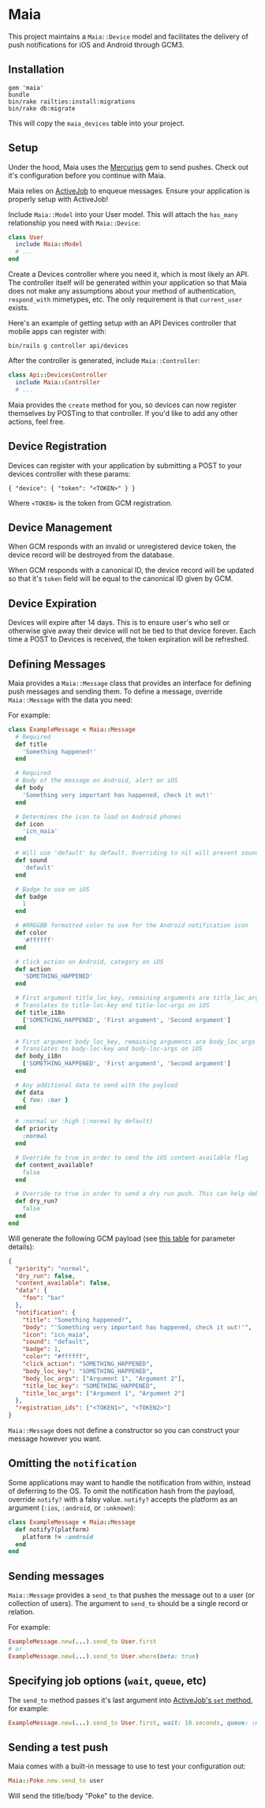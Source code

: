 # Maia

This project maintains a `Maia::Device` model and facilitates the delivery of push notifications for iOS and Android through GCM3.

## Installation

```
gem 'maia'
bundle
bin/rake railties:install:migrations
bin/rake db:migrate
```

This will copy the `maia_devices` table into your project.

## Setup

Under the hood, Maia uses the [Mercurius](https://github.com/jrbeck/mercurius) gem to send pushes. Check out it's configuration
before you continue with Maia.

Maia relies on [ActiveJob](https://github.com/rails/rails/tree/master/activejob) to enqueue messages. Ensure your application is properly setup with ActiveJob!

Include `Maia::Model` into your User model. This will attach the `has_many` relationship you need with `Maia::Device`:

```ruby
class User
  include Maia::Model
  # ...
end
```

Create a Devices controller where you need it, which is most likely an API. The controller itself will be generated within your application so that
Maia does not make any assumptions about your method of authentication, `respond_with` mimetypes, etc. The only requirement is that `current_user`
exists.

Here's an example of getting setup with an API Devices controller that mobile apps can register with:

`bin/rails g controller api/devices`

After the controller is generated, include `Maia::Controller`:

```ruby
class Api::DevicesController
  include Maia::Controller
  # ...
```

Maia provides the `create` method for you, so devices can now register themselves by POSTing to that controller. If you'd like to add any other actions, feel free.

## Device Registration

Devices can register with your application by submitting a POST to your devices controller with these params:

```
{ "device": { "token": "<TOKEN>" } }
```

Where `<TOKEN>` is the token from GCM registration.

## Device Management

When GCM responds with an invalid or unregistered device token, the device record will be destroyed from the database.

When GCM responds with a canonical ID, the device record will be updated so that it's `token` field will be equal to the canonical ID given by GCM.

## Device Expiration

Devices will expire after 14 days. This is to ensure user's who sell or otherwise give away their device will not be tied to that device forever. Each
time a POST to Devices is received, the token expiration will be refreshed.

## Defining Messages

Maia provides a `Maia::Message` class that provides an interface for defining push messages and sending them. To define a message, override `Maia::Message` with
the data you need:

For example:

```ruby
class ExampleMessage < Maia::Message
  # Required
  def title
    'Something happened!'
  end

  # Required
  # Body of the message on Android, alert on iOS
  def body
    'Something very important has happened, check it out!'
  end

  # Determines the icon to load on Android phones
  def icon
    'icn_maia'
  end

  # Will use 'default' by default. Overriding to nil will prevent sound
  def sound
    'default'
  end

  # Badge to use on iOS
  def badge
    1
  end

  # #RRGGBB formatted color to use for the Android notification icon
  def color
    '#ffffff'
  end

  # click_action on Android, category on iOS
  def action
    'SOMETHING_HAPPENED'
  end

  # First argument title_loc_key, remaining arguments are title_loc_args
  # Translates to title-loc-key and title-loc-args on iOS
  def title_i18n
    ['SOMETHING_HAPPENED', 'First argument', 'Second argument']
  end

  # First argument body_loc_key, remaining arguments are body_loc_args
  # Translates to body-loc-key and body-loc-args on iOS
  def body_i18n
    ['SOMETHING_HAPPENED', 'First argument', 'Second argument']
  end

  # Any additional data to send with the payload
  def data
    { foo: :bar }
  end

  # :normal or :high (:normal by default)
  def priority
    :normal
  end

  # Override to true in order to send the iOS content-available flag
  def content_available?
    false
  end

  # Override to true in order to send a dry run push. This can help debug any device errors without actually sending a push message
  def dry_run?
    false
  end
end
```

Will generate the following GCM payload (see [this table](https://developers.google.com/cloud-messaging/http-server-ref#table1) for parameter details):

```json
{
  "priority": "normal",
  "dry_run": false,
  "content_available": false,
  "data": {
    "foo": "bar"
  },
  "notification": {
    "title": "Something happened!",
    "body": "'Something very important has happened, check it out!'",
    "icon": "icn_maia",
    "sound": "default",
    "badge": 1,
    "color": "#ffffff",
    "click_action": "SOMETHING_HAPPENED",
    "body_loc_key": "SOMETHING_HAPPENED",
    "body_loc_args": ["Argument 1", "Argument 2"],
    "title_loc_key": "SOMETHING_HAPPENED",
    "title_loc_args": ["Argument 1", "Argument 2"]
  },
  "registration_ids": ["<TOKEN1>", "<TOKEN2>"]
}
```

`Maia::Message` does not define a constructor so you can construct your message however you want.

## Omitting the `notification`

Some applications may want to handle the notification from within, instead of deferring to the OS. To omit the notification hash from the payload,
override `notify?` with a falsy value. `notify?` accepts the platform as an argument (`:ios`, `:android`, or `:unknown`):

```ruby
class ExampleMessage < Maia::Message
  def notify?(platform)
    platform != :android
  end
end
```

## Sending messages

`Maia::Message` provides a `send_to` that pushes the message out to a user (or collection of users). The argument to `send_to` should be a
single record or relation.

For example:

```ruby
ExampleMessage.new(...).send_to User.first
# or
ExampleMessage.new(...).send_to User.where(beta: true)
```

## Specifying job options (`wait`, `queue`, etc)

The `send_to` method passes it's last argument into [ActiveJob's `set` method](http://apidock.com/rails/ActiveJob/Core/ClassMethods/set), for example:

```ruby
ExampleMessage.new(...).send_to User.first, wait: 10.seconds, queue: :maia
```

## Sending a test push

Maia comes with a built-in message to use to test your configuration out:

```ruby
Maia::Poke.new.send_to user
```

Will send the title/body "Poke" to the device.
